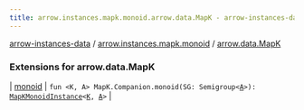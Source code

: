 ```yaml
---
title: arrow.instances.mapk.monoid.arrow.data.MapK - arrow-instances-data
---
```


[arrow-instances-data](../../index.html) / [arrow.instances.mapk.monoid](../index.html) / [arrow.data.MapK](./index.html)

### Extensions for arrow.data.MapK

| [monoid](monoid.html) | `fun <K, A> MapK.Companion.monoid(SG: Semigroup<`[`A`](monoid.html#A)`>): `[`MapKMonoidInstance`](../../arrow.instances/-map-k-monoid-instance/index.html)`<`[`K`](monoid.html#K)`, `[`A`](monoid.html#A)`>` |

